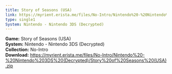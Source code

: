 ```yaml
---
title: Story of Seasons (USA)
link: https://myrient.erista.me/files/No-Intro/Nintendo%20-%20Nintendo%203DS%20(Decrypted)/Story%20of%20Seasons%20(USA).zip
type: single1
System: Nintendo - Nintendo 3DS (Decrypted)
---
```

<b>Game:</b> Story of Seasons (USA)<br>
<b>System:</b> Nintendo - Nintendo 3DS (Decrypted)<br>
<b>Collection:</b> No-Intro<br>
<b>Download:</b> https://myrient.erista.me/files/No-Intro/Nintendo%20-%20Nintendo%203DS%20(Decrypted)/Story%20of%20Seasons%20(USA).zip